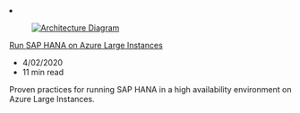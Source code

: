 <!-- This file is automatically generated by build/architectures/build_index.py. Any updates will be lost. -->

<!-- markdownlint-disable MD033 -->

<li class="grid-item item-column" data-categories="Databases Compute ">
<article class="card">
    <div class="card-header has-margin-bottom-none" aria-hidden="true">
        <figure class="image diagram has-height-175 has-overflow-hidden level">
            <a href="/azure/architecture/reference-architectures/sap/hana-large-instances"><img src="/azure/architecture/browse/thumbs/hana-large-instances.png" class="diagram" alt="Architecture Diagram" data-linktype="relative-path"></a>
        </figure>
    </div>
    <div class="card-content">
        <a class="card-content-title has-margin-top-none" href="/azure/architecture/reference-architectures/sap/hana-large-instances">
            <p>Run SAP HANA on Azure Large Instances</p>
        </a>
        <ul class="card-content-metadata">
            <li>4/02/2020</li>
            <li>11 min read</li>
        </ul>
        <p class="card-content-description">Proven practices for running SAP HANA in a high availability environment on Azure Large Instances.</p>
        <div class="bottom-to-top-fade is-hidden-mobile"></div>
    </div>
</article>
</li>
